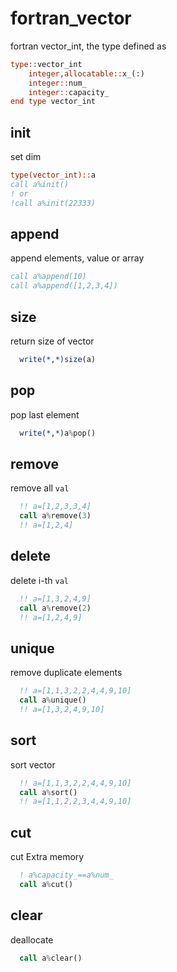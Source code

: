 # fortran_vector
fortran vector_int, the type defined as
``` fortran
type::vector_int
    integer,allocatable::x_(:)
    integer::num_
    integer::capacity_
end type vector_int
```

## init
set dim
``` fortran
type(vector_int)::a
call a%init()
! or
!call a%init(22333)
```

## append
append elements, value or array

``` fortran
call a%append(10)
call a%append([1,2,3,4])
```
## size
return size of vector

``` fortran
  write(*,*)size(a)
```

## pop
pop last element
``` fortran
  write(*,*)a%pop()
```

## remove
remove all `val`
``` fortran
  !! a=[1,2,3,3,4]
  call a%remove(3)
  !! a=[1,2,4]
```
## delete
delete i-th `val`
``` fortran
  !! a=[1,3,2,4,9]
  call a%remove(2)
  !! a=[1,2,4,9]
```
## unique
remove duplicate elements
``` fortran
  !! a=[1,1,3,2,2,4,4,9,10]
  call a%unique()
  !! a=[1,3,2,4,9,10]
```
## sort
sort vector
``` fortran
  !! a=[1,1,3,2,2,4,4,9,10]
  call a%sort()
  !! a=[1,1,2,2,3,4,4,9,10]
```

## cut
cut Extra memory
``` fortran
  ! a%capacity_==a%num_
  call a%cut()
```

## clear
deallocate
``` fortran
  call a%clear()
```
